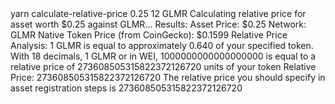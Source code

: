 <div id="termynal" data-termynal>
    <span data-ty>yarn calculate-relative-price 0.25 12 GLMR</span>
    <span data-ty></span>
    <span data-ty>Calculating relative price for asset worth $0.25 against GLMR...</span>
    <span data-ty></span>
    <span data-ty>Results:</span>
    <span data-ty>Asset Price: $0.25</span>
    <span data-ty>Network: GLMR</span>
    <span data-ty>Native Token Price (from CoinGecko): $0.1599</span>
    <span data-ty></span>
    <span data-ty>Relative Price Analysis:</span>
    <span data-ty>1 GLMR is equal to approximately 0.640 of your specified token.</span>
    <span data-ty>With 18 decimals, 1 GLMR or in WEI, 1000000000000000000 is equal to a relative price of 273608505315822372126720 units of your token</span>
    <span data-ty></span>
    <span data-ty>Relative Price: 273608505315822372126720</span>
    <span data-ty></span>
    <span data-ty>The relative price you should specify in asset registration steps is 273608505315822372126720</span>
</div>